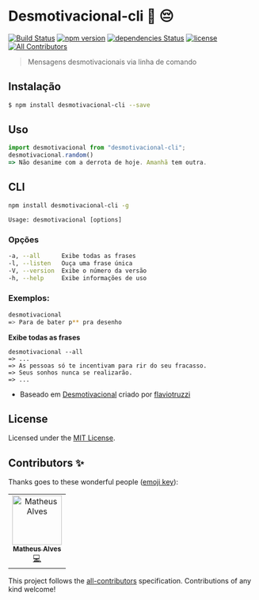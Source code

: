 # Desmotivacional-cli :speech_balloon: :pensive:
[![Build Status](https://travis-ci.org/welksonramos/desmotivacional-cli.svg?branch=master)](https://travis-ci.org/welksonramos/desmotivacional-cli) [![npm version](https://img.shields.io/npm/v/desmotivacional-cli.svg)](https://www.npmjs.com/package/desmotivacional-cli) [![dependencies Status](https://david-dm.org/welksonramos/desmotivacional-cli/status.svg)](https://david-dm.org/welksonramos/desmotivacional-cli) [![license](https://img.shields.io/npm/l/desmotivacional-cli.svg?style=flat)](https://raw.github.com/welksonramos/desmotivacional-cli/blob/master/LICENSE)<!-- ALL-CONTRIBUTORS-BADGE:START - Do not remove or modify this section -->
[![All Contributors](https://img.shields.io/badge/all_contributors-1-orange.svg?style=flat-square)](#contributors-)<!-- ALL-CONTRIBUTORS-BADGE:END -->

>  Mensagens desmotivacionais via linha de comando

## Instalação

 ```bash
 $ npm install desmotivacional-cli --save
 ```
  
## Uso

 ```js
import desmotivacional from "desmotivacional-cli";
desmotivacional.random()
=> Não desanime com a derrota de hoje. Amanhã tem outra.
 ```
## CLI
 
 ```bash
 npm install desmotivacional-cli -g
 ```
 ```
 Usage: desmotivacional [options]
 ```
### Opções
 
 ```bash
 -a, --all      Exibe todas as frases
 -l, --listen   Ouça uma frase única
 -V, --version  Exibe o número da versão
 -h, --help     Exibe informações de uso
 ```
### Exemplos:

```bash
desmotivacional
=> Para de bater p** pra desenho
```
**Exibe todas as frases**

```
desmotivacional --all
=> ...
=> As pessoas só te incentivam para rir do seu fracasso.
=> Seus sonhos nunca se realizarão.
=> ...
```

 * Baseado em [Desmotivacional](https://github.com/flaviotruzzi/desmotivacional) criado por [flaviotruzzi](https://github.com/flaviotruzzi)

## License
Licensed under the [MIT License](LICENSE).

## Contributors ✨

Thanks goes to these wonderful people ([emoji key](https://allcontributors.org/docs/en/emoji-key)):

<!-- ALL-CONTRIBUTORS-LIST:START - Do not remove or modify this section -->
<!-- prettier-ignore-start -->
<!-- markdownlint-disable -->
<table>
  <tr>
    <td align="center"><a href="https://theuves.me"><img src="https://avatars0.githubusercontent.com/u/10136242?v=4" width="100px;" alt="Matheus Alves"/><br /><sub><b>Matheus Alves</b></sub></a><br /><a href="https://github.com/welksonramos/desmotivaconal-cli/commits?author=theuves" title="Code">💻</a></td>
  </tr>
</table>

<!-- markdownlint-enable -->
<!-- prettier-ignore-end -->
<!-- ALL-CONTRIBUTORS-LIST:END -->

This project follows the [all-contributors](https://github.com/all-contributors/all-contributors) specification. Contributions of any kind welcome!
